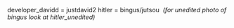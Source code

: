 developer_davidd = justdavid2
hitler = bingus/jutsou &nbsp;*(for unedited photo of bingus look at hitler_unedited)*
